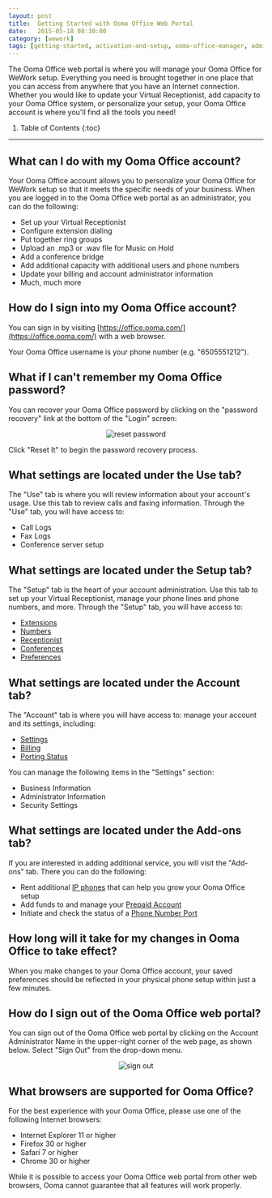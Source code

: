 ```yaml
---
layout: post
title:  Getting Started with Ooma Office Web Portal
date:   2015-05-18 08:30:00
category: [wework]
tags: [getting-started, activation-and-setup, ooma-office-manager, admin-features, wework]
---
```


The Ooma Office web portal is where you will manage your Ooma Office for WeWork setup. Everything you need is brought together in one place that you can access from anywhere that you have an Internet connection. Whether you would like to update your Virtual Receptionist, add capacity to your Ooma Office system, or personalize your setup, your Ooma Office account is where you'll find all the tools you need!

1. Table of Contents
{:toc}
* * *

## What can I do with my Ooma Office account?

Your Ooma Office account allows you to personalize your Ooma Office for WeWork setup so that it meets the specific needs of your business. When you are logged in to the Ooma Office web portal as an administrator, you can do the following:

* Set up your Virtual Receptionist
* Configure extension dialing
* Put together ring groups
* Upload an .mp3 or .wav file for Music on Hold
* Add a conference bridge
* Add additional capacity with additional users and phone numbers
* Update your billing and account administrator information
* Much, much more

## How do I sign into my Ooma Office account?

You can sign in by visiting [https://office.ooma.com/](https://office.ooma.com/) with a web browser.

Your Ooma Office username is your phone number (e.g. "6505551212").

## What if I can't remember my Ooma Office password?

You can recover your Ooma Office password by clicking on the "password recovery" link at the bottom of the "Login" screen:

<p align="center"><img alt="reset password" src="{{ site.baseurl }}/assets/images/ooma_office_manager/login_screen_reset_password.png" /></p>

Click "Reset It" to begin the password recovery process.

## What settings are located under the Use tab?

The "Use" tab is where you will review information about your account's usage. Use this tab to review calls and faxing information. Through the "Use" tab, you will have access to:

* Call Logs
* Fax Logs
* Conference server setup

## What settings are located under the Setup tab?

The "Setup" tab is the heart of your account administration. Use this tab to set up your Virtual Receptionist, manage your phone lines and phone numbers, and more. Through the "Setup" tab, you will have access to:

* [Extensions](https://office.ooma.com/#extensions)
* [Numbers](https://office.ooma.com/#manage_phone_number)
* [Receptionist](https://office.ooma.com/#virtual_receptionist)
* [Conferences](https://office.ooma.com/#conferences)
* [Preferences](https://office.ooma.com/#preferences)

## What settings are located under the Account tab?

The "Account" tab is where you will have access to: manage your account and its settings, including:

* [Settings](https://office.ooma.com/settings)
* [Billing](https://office.ooma.com/billing)
* [Porting Status](https://office.ooma.com/porting_status)

You can manage the following items in the "Settings" section:

* Business Information
* Administrator Information
* Security Settings

## What settings are located under the Add-ons tab?

If you are interested in adding additional service, you will visit the "Add-ons" tab. There you can do the following:

* Rent additional [IP phones](https://office.ooma.com/ip_phones/yealink_t23g) that can help you grow your Ooma Office setup
* Add funds to and manage your [Prepaid Account](https://office.ooma.com/#prepaid_account)
* Initiate and check the status of a [Phone Number Port](https://office.ooma.com/#number_porting)

## How long will it take for my changes in Ooma Office to take effect?

When you make changes to your Ooma Office account, your saved preferences should be reflected in your physical phone setup within just a few minutes.

## How do I sign out of the Ooma Office web portal?

You can sign out of the Ooma Office web portal by clicking on the Account Administrator Name in the upper-right corner of the web page, as shown below. Select "Sign Out" from the drop-down menu.

<p align="center"><img alt="sign out" src="{{ site.baseurl }}/assets/images/ooma_office_manager/sign_out.png" /></p>

## What browsers are supported for Ooma Office?

For the best experience with your Ooma Office, please use one of the following Internet browsers:

* Internet Explorer 11 or higher
* Firefox 30 or higher
* Safari 7 or higher
* Chrome 30 or higher

While it is possible to access your Ooma Office web portal from other web browsers, Ooma cannot guarantee that all features will work properly.